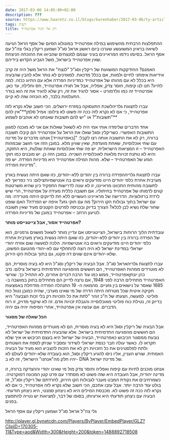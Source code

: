 ```yaml
---
date: 2017-03-06 14:05:00+02:00
description: ???
source: https://www.haaretz.co.il/blogs/karenhaber/2017-03-06/ty-article/0000017f-f8f9-ddde-abff-fcfd63fa0000
tags: דעות
title: רק אל תגיד אפרטהייד
---
```


ההתפלצות הרבתית מהשימוש במילה אפרטהייד במונולוג הסיום של אסף הראל הגיעה לשיאה בראיון המשועשע שערכו ביום ראשון אראל סג"ל ושמעון ריקלין בגלי צה"ל עם אסף הראל. בסיומו נידמו המראיינים בעיני עצמם למנצחים שהביאו את ההוכחה הניצחת שאין אפרטהייד בישראל, משל הגביע הקדוש בידיהם.

האמנם? ההזדקקות המשוועת של ריקלין וסג"ל "לנצח" את הראל משל היה זה קרב אידיאות אימתני לחיים ולמוות, אם בכלל מדכאת. למאזינים לא נותר אלא להבין שהבעיה היא בכלל לא עם מהותו של אפרטהייד כמדיניות הפרדה אלא עם התיוג ככזה. למה לתייג? תנו לנו קיפוח, חוסר צדק, אפליה, אבל אל תגידו אפרטהייד, חס וחלילה, עד כאן. אפרטהייד זה כמו וולדמורט – אסור להגיד את זה, רק שלא להגיד את זה הוא בגדר התעלמות בלבד, לא הוכחה שזה לא קיים. 

 עברו לתצוגת גלריהלשכת התעסוקה במזרח ירושלים. הכי חשוב שלא נקרא לזה אפרטהייד, כי אם לא נקרא לזה ככה זה פשוט לא צילום: אמיל סלמן**"אין להם תשובות"? או "יש להם תשובות שאנחנו לא אוהבים לשמוע"**

אחד הדברים שלימדה אותי אמי היה לא לשאול שאלות אם אני לא מוכנה למגוון התשובות האפשרי. כשריקלין וסגל שאלו את הראל על אפרטהייד הם קיבלו תשובה ברורה, רק לא את התשובה אותה רצו לקבל: "[באפרטהייד] אנחנו מדברים על מדינה עם שתי אוכלוסיות, שאחת מועדפת, שאין שוויון מלא. במובן הזה אני חושב שבמהות האפרטהייד – זו המציאות הישראלית. יש פה שתי אוכלוסיות שאחת שולטת, היא החזקה, והיא לא נותנת זכויות מלאות לאוכלוסייה השנייה. במובן הזה כן. יש מובנים כמו חוקי הגזע של האפרטהייד – שלא. מהות המילה אפרטהייד היא מדיניות הפרדה. יש פה מדיניות הפרדה".

 עברו לתצוגת גלריההפרדה ברורה בין יהודים ללא-יהודים, כזו שאם היתה נעשית בארץ מערבית אחרת כלפי יהודים היינו מזדעקים ורואים בה אנטישמיותצילום: ניר כפריאך לא לתשובה מהותית התכוונו מראייננו, זו לא עונה לדרישות התפקיד כיון שהיא משרטטת קווים לדמותו של אפרטהייד בחיתוליו. אם תשובה כללית מעידה על אפרטהייד, הרי שיש לרדת ברזולוציות. הדרישה של מראיינינו העשויים ללא חת לדיוקים היתה מטרידה: מה עם ישראל בתוך גבולות הקו הירוק? מה עם חוקי גזע? איפה יש הפרדה? האם שופט שחור שלח נשיא לבן לכלא? הצורך בדיוק ובכניסה לפרטים הקטנים מעיד שאין תשובה לטיעון הרחב – אפרטהייד במובן של מדיניות הפרדה.

**אפרטהייד אסור, אבל צייטגייסט מותר?**

עובדתית הלוך הרוחות בישראל, הצייטגייסט אם עדיין מותר לשאול מושגים גרמניים, הוא של הפרדה ברורה בין יהודים ללא-יהודים, כזו שאם היתה נעשית בארץ מערבית אחרת כלפי יהודים היינו מזדעקים ורואים בה אנטישמיות. הלכה למעשה שום אזרח יהודי ישראלי במדינת ישראל לא היה רוצה להתחלף עם לא-יהודי מהטעם הפשוט, שלא-יהודים אינם שווים דה פקטו, גם בתוך גבולות הקו הירוק.

 עברו לתצוגת גלריהאראל סג"ל. אבל הבעיה של ריקלין וסג"ל היא לא בעיה מוסרית, הם לא מוטרדים ממהות האפרטהייד, הם חוששים מהפגיעה התדמיתית בישראל צילום: נדב כהן יונתןאפרטהייד, ממש כמו עוד הרבה דברים אחרים, לא התחיל כך. שורשי האפרטהייד מתחילים הרבה לפני 1948, אם נרצה לדייק הם מתחילים בחוק במושבה ב- 1685 שאסר על נישואים בין גזעיים. מהמאה ה- 19 התנהלה הפרדה מזדחלת באמצעות חקיקה איטית שכל מטרתה היתה הדרה של מי שאינו מערבי, שהיה כמובן נטול כוח פוליטי. למעשה, הצעתו של ח"כ זוהר "לתת את כל הזכויות רק בלי זכות הצבעה" היא בדיוק זה, נטילת כוח פוליטי מאוכלוסייה והגבלת זכויות אדם. זה לא שיקוף מדויק, זו רוח הדברים. אם עכשיו אין אפרטהייד, אחרי הסיפוח יהיה גם יהיה. 

**הכל שאלה של מסגור**

אבל הבעיה של ריקלין וסגל היא לא בעיה מוסרית, הם לא מוטרדים ממהות האפרטהייד, הם חוששים מהפגיעה התדמיתית בישראל. אלא שהבעיה התדמיתית של ישראל לא נובעת ממסגור הכיבוש כאפרטהייד, הבעיה של ישראל היא בעצם הכיבוש או איך שלא תקראו לו. כאשר עולה חבר כנסת ישראלי לשידור ומסביר שניתן לספח את השטחים ולתת לפלסטינים את כל הזכויות רק לא את הזכות להצביע הוא מעיד על הבעיה האמתית. שורש העניין, אליו ניסו להגיע ריקלין וסגל, הוא בעובדה שלא-יהודים לעולם לא יהיו חלק מה"אנחנו" הישראלי, זה לא ב- DNA של מדינת ישראל.

אנחנו מוכנים לחיות עם קיפוח ואפליה וחוסר צדק מול מי שאינו יהודי וההצדקה ברורה, זו מדינה יהודית, אבל העובדה היא שזה פשוט לא מסתדר עם פרט קטן המכונה דמוקרטיה. כשמרחיבים את נקודת המבט מעבר לגבולות הקו הירוק, לחרדתם של ריקלין וסג"ל, זה בולט עוד הרבה יותר. אבל עזבו אתכם, הכי חשוב שלא נקרא לזה אפרטהייד, כי אם לא נקרא לזה ככה זה פשוט לא. מכבסת המילים היא לא ניצחון סמנטי, היא ניצחון תודעתי. הבעיה עם ניצחון תודעתי היא ארעיותו, בסופו של דבר, למציאות יש נטייה להתפוצץ בפנים. 

גלי צה"ל אראל סג"ל ושמעון ריקלין עם אסף הראל

<http://player.gl.bynetcdn.com/Players/ByPlayer/EmbedPlayer/GLZ?ClipID=170305-11&Type=aod&Width=300&Height=200&token=1488892718508>